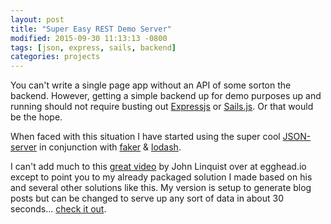 ```yaml
---
layout: post
title: "Super Easy REST Demo Server"
modified: 2015-09-30 11:13:13 -0800
tags: [json, express, sails, backend]
categories: projects
---
```

You can't write a single page app without an API of some sorton the backend. However, getting a simple backend up for demo purposes up and running should not require busting out [Expressjs](http://expressjs.com/) or [Sails.js](http://sailsjs.org/). Or that would be the hope.

When faced with this situation I have started using the super cool [JSON-server](https://github.com/typicode/json-server) in conjunction with [faker](https://github.com/marak/Faker.js/)
 &amp; [lodash](https://lodash.com/).

 I can't add much to this [great video](https://egghead.io/lessons/nodejs-creating-demo-apis-with-json-server) by John Linquist over at egghead.io except to point you to my already packaged solution I made based on his and several other solutions like this. My version is setup to generate blog posts but can be changed to serve up any sort of data in about 30 seconds... [check it out](https://github.com/ricmclaughlin/demo-rest-server).